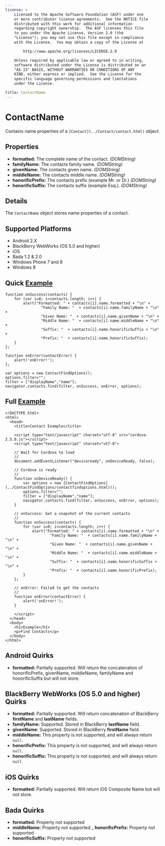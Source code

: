 ```yaml
---
license: >
    Licensed to the Apache Software Foundation (ASF) under one
    or more contributor license agreements.  See the NOTICE file
    distributed with this work for additional information
    regarding copyright ownership.  The ASF licenses this file
    to you under the Apache License, Version 2.0 (the
    "License"); you may not use this file except in compliance
    with the License.  You may obtain a copy of the License at

        http://www.apache.org/licenses/LICENSE-2.0

    Unless required by applicable law or agreed to in writing,
    software distributed under the License is distributed on an
    "AS IS" BASIS, WITHOUT WARRANTIES OR CONDITIONS OF ANY
    KIND, either express or implied.  See the License for the
    specific language governing permissions and limitations
    under the License.

title: ContactName
---
```


ContactName
===========

Contains name properties of a `[Contact](../Contact/contact.html)` object.

Properties
----------

- __formatted:__ The complete name of the contact. _(DOMString)_
- __familyName:__ The contacts family name. _(DOMString)_
- __givenName:__ The contacts given name. _(DOMString)_
- __middleName:__ The contacts middle name. _(DOMString)_
- __honorificPrefix:__ The contacts prefix (example Mr. or Dr.) _(DOMString)_
- __honorificSuffix:__ The contacts suffix (example Esq.). _(DOMString)_

Details
-------

The `ContactName` object stores name properties of a contact.

Supported Platforms
-------------------

- Android 2.X
- BlackBerry WebWorks (OS 5.0 and higher)
- iOS
- Bada 1.2 & 2.0
- Windows Phone 7 and 8
- Windows 8

Quick [Example](../../storage/storage.opendatabase.html)
-------------

    function onSuccess(contacts) {
		for (var i=0; i<contacts.length; i++) {
			alert("Formatted: " + contacts[i].name.formatted + "\n" + 
					"Family Name: "  + contacts[i].name.familyName + "\n" + 
					"Given Name: "  + contacts[i].name.givenName + "\n" + 
					"Middle Name: "  + contacts[i].name.middleName + "\n" + 
					"Suffix: "  + contacts[i].name.honorificSuffix + "\n" + 
					"Prefix: "  + contacts[i].name.honorificSuffix);
		}
    };

    function onError(contactError) {
        alert('onError!');
    };

    var options = new ContactFindOptions();
	options.filter="";
	filter = ["displayName","name"];
    navigator.contacts.find(filter, onSuccess, onError, options);

Full [Example](../../storage/storage.opendatabase.html)
------------

    <!DOCTYPE html>
    <html>
      <head>
        <title>Contact Example</title>

        <script type="text/javascript" charset="utf-8" src="cordova-2.5.0.js"></script>
        <script type="text/javascript" charset="utf-8">

        // Wait for Cordova to load
        //
        document.addEventListener("deviceready", onDeviceReady, false);

        // Cordova is ready
        //
        function onDeviceReady() {
			var options = new [ContactFindOptions](../ContactFindOptions/contactfindoptions.html)();
			options.filter="";
			filter = ["displayName","name"];
			navigator.contacts.find(filter, onSuccess, onError, options);
        }
    
        // onSuccess: Get a snapshot of the current contacts
        //
		function onSuccess(contacts) {
			for (var i=0; i<contacts.length; i++) {
				alert("Formatted: " + contacts[i].name.formatted + "\n" + 
						"Family Name: "  + contacts[i].name.familyName + "\n" + 
						"Given Name: "  + contacts[i].name.givenName + "\n" + 
						"Middle Name: "  + contacts[i].name.middleName + "\n" + 
						"Suffix: "  + contacts[i].name.honorificSuffix + "\n" + 
						"Prefix: "  + contacts[i].name.honorificPrefix);
			}
		};
    
        // onError: Failed to get the contacts
        //
        function onError(contactError) {
            alert('onError!');
        }

        </script>
      </head>
      <body>
        <h1>Example</h1>
        <p>Find Contacts</p>
      </body>
    </html>

Android Quirks
------------
- __formatted:__ Partially supported.  Will return the concatenation of honorificPrefix, givenName, middleName, familyName and honorificSuffix but will not store.

BlackBerry WebWorks (OS 5.0 and higher) Quirks
---------------------------------------------

- __formatted:__ Partially supported.  Will return concatenation of BlackBerry __firstName__ and __lastName__ fields.
- __familyName:__ Supported.  Stored in BlackBerry __lastName__ field.
- __givenName:__ Supported.  Stored in BlackBerry __firstName__ field.
- __middleName:__ This property is not supported, and will always return `null`.
- __honorificPrefix:__ This property is not supported, and will always return `null`.
- __honorificSuffix:__ This property is not supported, and will always return `null`.

iOS Quirks
------------
- __formatted:__ Partially supported.  Will return iOS Composite Name but will not store.

Bada Quirks
-----------
- __formatted:__ Property not supported
- __middleName:__ Property not supported
_ __honorificPrefix:__ Property not supported
- __honorificSuffix:__ Property not supported
